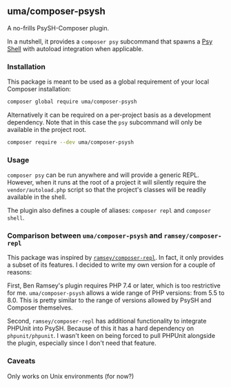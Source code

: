 ## uma/composer-psysh

A no-frills PsySH-Composer plugin.

In a nutshell, it provides a `composer psy` subcommand that spawns a [Psy Shell](https://psysh.org/) with autoload
integration when applicable.

### Installation

This package is meant to be used as a global requirement of your local Composer installation:

```bash
composer global require uma/composer-psysh
```

Alternatively it can be required on a per-project basis as a development dependency.
Note that in this case the `psy` subcommand will only be available in the project root.

```bash
composer require --dev uma/composer-psysh
```

### Usage

`composer psy` can be run anywhere and will provide a generic REPL.
However, when it runs at the root of a project it will silently require the `vendor/autoload.php` script
so that the project's classes will be readily available in the shell.

The plugin also defines a couple of aliases: `composer repl` and `composer shell`.

### Comparison between `uma/composer-psysh` and `ramsey/composer-repl`

This package was inspired by [`ramsey/composer-repl`](https://github.com/ramsey/composer-repl).
In fact, it only provides a subset of its features.
I decided to write my own version for a couple of reasons:

First, Ben Ramsey's plugin requires PHP 7.4 or later, which is too restrictive for me.
`uma/composer-psysh` allows a wide range of PHP versions: from 5.5 to 8.0.
This is pretty similar to the range of versions allowed by PsySH and Composer themselves.

Second, `ramsey/composer-repl` has additional functionality to integrate PHPUnit into PsySH.
Because of this it has a hard dependency on `phpunit/phpunit`.
I wasn't keen on being forced to pull PHPUnit alongside the plugin, especially since I don't need that feature.

### Caveats

Only works on Unix environments (for now?)

